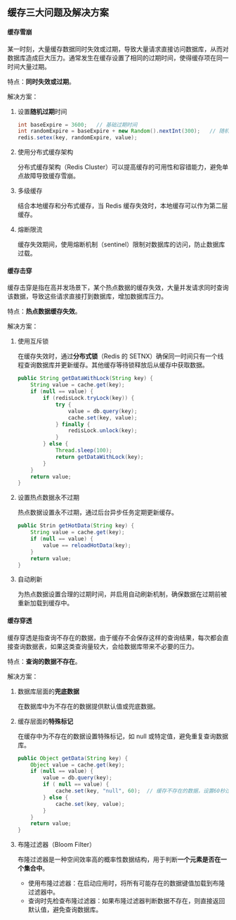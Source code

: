 ## 缓存三大问题及解决方案

#### 缓存雪崩

某一时刻，大量缓存数据同时失效或过期，导致大量请求直接访问数据库，从而对数据库造成巨大压力。通常发生在缓存设置了相同的过期时间，使得缓存项在同一时间大量过期。

特点：**同时失效或过期**。

解决方案：

1. 设置**随机过期**时间

   ```java
   int baseExpire = 3600;	// 基础过期时间
   int randomExpire = baseExpire + new Random().nextInt(300);	// 随机过期时间
   redis.setex(key, randomExpire, value);
   ```

2. 使用分布式缓存架构

   分布式缓存架构（Redis Cluster）可以提高缓存的可用性和容错能力，避免单点故障导致缓存雪崩。

3. 多级缓存

   结合本地缓存和分布式缓存，当 Redis 缓存失效时，本地缓存可以作为第二层缓存。

4. 熔断限流

   缓存失效期间，使用熔断机制（sentinel）限制对数据库的访问，防止数据库过载。

#### 缓存击穿

缓存击穿是指在高并发场景下，某个热点数据的缓存失效，大量并发请求同时查询该数据，导致这些请求直接打到数据库，增加数据库压力。

特点：**热点数据缓存失效**。

解决方案：

1. 使用互斥锁

   在缓存失效时，通过**分布式锁**（Redis 的 SETNX）确保同一时间只有一个线程查询数据库并更新缓存。其他缓存等待锁释放后从缓存中获取数据。

   ```java
   public String getDataWithLock(String key) {
       String value = cache.get(key);
       if (null == value) {
           if (redisLock.tryLock(key)) {
               try {
                   value = db.query(key);
                   cache.set(key, value);
               } finally {
                   redisLock.unlock(key);
               }
           } else {
               Thread.sleep(100);
               return getDataWithLock(key);
           }
       }
       return value;
   }
   ```

2. 设置热点数据永不过期

   热点数据设置永不过期，通过后台异步任务定期更新缓存。

   ```java
   public Strin getHotData(String key) {
       String value = cache.get(key);
       if (null == value) {
           value == reloadHotData(key);
       }
       return value;
   }
   ```

3. 自动刷新

   为热点数据设置合理的过期时间，并启用自动刷新机制，确保数据在过期前被重新加载到缓存中。

#### 缓存穿透

缓存穿透是指查询不存在的数据，由于缓存不会保存这样的查询结果，每次都会直接查询数据表，如果这类查询量较大，会给数据库带来不必要的压力。

特点：**查询的数据不存在**。

解决方案：

1. 数据库层面的**兜底数据**

   在数据库中为不存在的数据提供默认值或兜底数据。

2. 缓存层面的**特殊标记**

   在缓存中为不存在的数据设置特殊标记，如 null 或特定值，避免重复查询数据库。

   ```java
   public Object getData(String key) {
       Object value = cache.get(key);
       if (null == value) {
           value = db.query(key);
           if ( null == value) {
               cache.set(key, "null", 60);	// 缓存不存在的数据，设置60秒过期
           } else {
               cache.set(key, value);
           }
       }
       return value;
   }
   ```

3. 布隆过滤器（Bloom Filter）

   布隆过滤器是一种空间效率高的概率性数据结构，用于判断**一个元素是否在一个集合中**。

   - 使用布隆过滤器：在启动应用时，将所有可能存在的数据键值加载到布隆过滤器中。
   - 查询时先检查布隆过滤器：如果布隆过滤器判断数据不存在，则直接返回默认值，避免查询数据库。

